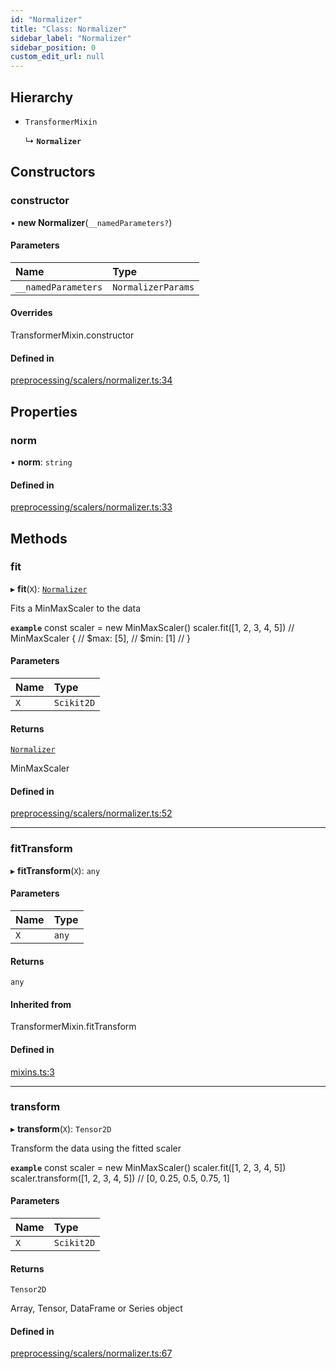 ```yaml
---
id: "Normalizer"
title: "Class: Normalizer"
sidebar_label: "Normalizer"
sidebar_position: 0
custom_edit_url: null
---
```


## Hierarchy

- `TransformerMixin`

  ↳ **`Normalizer`**

## Constructors

### constructor

• **new Normalizer**(`__namedParameters?`)

#### Parameters

| Name | Type |
| :------ | :------ |
| `__namedParameters` | `NormalizerParams` |

#### Overrides

TransformerMixin.constructor

#### Defined in

[preprocessing/scalers/normalizer.ts:34](https://github.com/dcrescim/scikit.js/blob/ecc4160/src/preprocessing/scalers/normalizer.ts#L34)

## Properties

### norm

• **norm**: `string`

#### Defined in

[preprocessing/scalers/normalizer.ts:33](https://github.com/dcrescim/scikit.js/blob/ecc4160/src/preprocessing/scalers/normalizer.ts#L33)

## Methods

### fit

▸ **fit**(`X`): [`Normalizer`](Normalizer)

Fits a MinMaxScaler to the data

**`example`**
const scaler = new MinMaxScaler()
scaler.fit([1, 2, 3, 4, 5])
// MinMaxScaler {
//   $max: [5],
//   $min: [1]
// }

#### Parameters

| Name | Type |
| :------ | :------ |
| `X` | `Scikit2D` |

#### Returns

[`Normalizer`](Normalizer)

MinMaxScaler

#### Defined in

[preprocessing/scalers/normalizer.ts:52](https://github.com/dcrescim/scikit.js/blob/ecc4160/src/preprocessing/scalers/normalizer.ts#L52)

___

### fitTransform

▸ **fitTransform**(`X`): `any`

#### Parameters

| Name | Type |
| :------ | :------ |
| `X` | `any` |

#### Returns

`any`

#### Inherited from

TransformerMixin.fitTransform

#### Defined in

[mixins.ts:3](https://github.com/dcrescim/scikit.js/blob/ecc4160/src/mixins.ts#L3)

___

### transform

▸ **transform**(`X`): `Tensor2D`

Transform the data using the fitted scaler

**`example`**
const scaler = new MinMaxScaler()
scaler.fit([1, 2, 3, 4, 5])
scaler.transform([1, 2, 3, 4, 5])
// [0, 0.25, 0.5, 0.75, 1]

#### Parameters

| Name | Type |
| :------ | :------ |
| `X` | `Scikit2D` |

#### Returns

`Tensor2D`

Array, Tensor, DataFrame or Series object

#### Defined in

[preprocessing/scalers/normalizer.ts:67](https://github.com/dcrescim/scikit.js/blob/ecc4160/src/preprocessing/scalers/normalizer.ts#L67)
